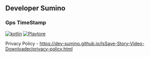 ## Developer Sumino


### Gps TimeStamp

<a href=" "><img alt="kotlin" src="https://img.shields.io/badge/Kotlin-7F52FF.svg?logo=Kotlin&logoColor=white"></a>
<a href=""><img alt="Playtore" src="https://custom-icon-badges.demolab.com/badge/@ Play Store-white.svg?logo=google-play-banrossyn"></a>


Privacy Policy - https://dev-sumino.github.io/IsSave-Story-Video-Downloader/privacy-policy.html
